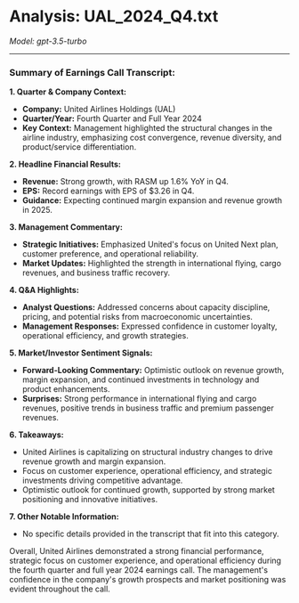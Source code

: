 # Analysis: UAL_2024_Q4.txt

*Model: gpt-3.5-turbo*

---

### Summary of Earnings Call Transcript:

**1. Quarter & Company Context:**
- **Company:** United Airlines Holdings (UAL)
- **Quarter/Year:** Fourth Quarter and Full Year 2024
- **Key Context:** Management highlighted the structural changes in the airline industry, emphasizing cost convergence, revenue diversity, and product/service differentiation.

**2. Headline Financial Results:**
- **Revenue:** Strong growth, with RASM up 1.6% YoY in Q4.
- **EPS:** Record earnings with EPS of $3.26 in Q4.
- **Guidance:** Expecting continued margin expansion and revenue growth in 2025.

**3. Management Commentary:**
- **Strategic Initiatives:** Emphasized United's focus on United Next plan, customer preference, and operational reliability.
- **Market Updates:** Highlighted the strength in international flying, cargo revenues, and business traffic recovery.

**4. Q&A Highlights:**
- **Analyst Questions:** Addressed concerns about capacity discipline, pricing, and potential risks from macroeconomic uncertainties.
- **Management Responses:** Expressed confidence in customer loyalty, operational efficiency, and growth strategies.

**5. Market/Investor Sentiment Signals:**
- **Forward-Looking Commentary:** Optimistic outlook on revenue growth, margin expansion, and continued investments in technology and product enhancements.
- **Surprises:** Strong performance in international flying and cargo revenues, positive trends in business traffic and premium passenger revenues.

**6. Takeaways:**
- United Airlines is capitalizing on structural industry changes to drive revenue growth and margin expansion.
- Focus on customer experience, operational efficiency, and strategic investments driving competitive advantage.
- Optimistic outlook for continued growth, supported by strong market positioning and innovative initiatives.

**7. Other Notable Information:**
- No specific details provided in the transcript that fit into this category.

Overall, United Airlines demonstrated a strong financial performance, strategic focus on customer experience, and operational efficiency during the fourth quarter and full year 2024 earnings call. The management's confidence in the company's growth prospects and market positioning was evident throughout the call.